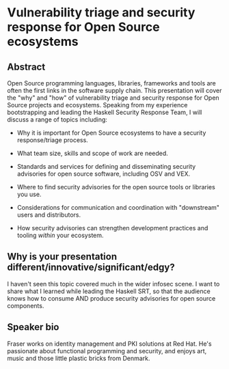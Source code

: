 # Vulnerability triage and security response for Open Source ecosystems

## Abstract

Open Source programming languages, libraries, frameworks and tools
are often the first links in the software supply chain.  This
presentation will cover the "why" and "how" of vulnerability triage
and security response for Open Source projects and ecosystems.
Speaking from my experience bootstrapping and leading the Haskell
Security Response Team, I will discuss a range of topics including:

- Why it is important for Open Source ecosystems to have a security
  response/triage process.

- What team size, skills and scope of work are needed.

- Standards and services for defining and disseminating security
  advisories for open source software, including OSV and VEX.

- Where to find security advisories for the open source tools or
  libraries you use.

- Considerations for communication and coordination with
  "downstream" users and distributors.

- How security advisories can strengthen development practices and
  tooling *within* your ecosystem.

## Why is your presentation different/innovative/significant/edgy?

I haven't seen this topic covered much in the wider infosec scene.
I want to share what I learned while leading the Haskell SRT, so
that the audience knows how to consume AND produce security
advisories for open source components.

## Speaker bio

Fraser works on identity management and PKI solutions at Red Hat.
He's passionate about functional programming and security, and
enjoys art, music and those little plastic bricks from Denmark.
